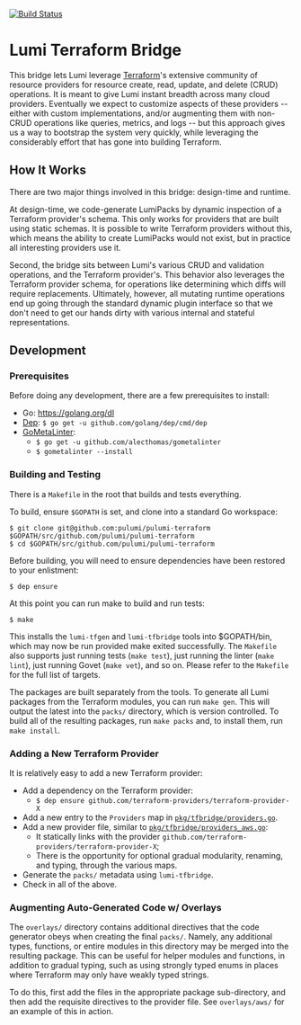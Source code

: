 [![Build Status](https://travis-ci.com/pulumi/pulumi-terraform.svg?token=cTUUEgrxaTEGyecqJpDn&branch=master)](https://travis-ci.com/pulumi/pulumi-terraform)

# Lumi Terraform Bridge

This bridge lets Lumi leverage [Terraform](https://terraform.io)'s extensive community of resource providers for
resource create, read, update, and delete (CRUD) operations.  It is meant to give Lumi instant breadth across many
cloud providers.  Eventually we expect to customize aspects of these providers -- either with custom implementations,
and/or augmenting them with non-CRUD operations like queries, metrics, and logs -- but this approach gives us a way to
bootstrap the system very quickly, while leveraging the considerably effort that has gone into building Terraform.

## How It Works

There are two major things involved in this bridge: design-time and runtime.

At design-time, we code-generate LumiPacks by dynamic inspection of a Terraform provider's schema.  This only works for
providers that are built using static schemas.  It is possible to write Terraform providers without this, which means
the ability to create LumiPacks would not exist, but in practice all interesting providers use it.

Second, the bridge sits between Lumi's various CRUD and validation operations, and the Terraform provider's.  This
behavior also leverages the Terraform provider schema, for operations like determining which diffs will require
replacements.  Ultimately, however, all mutating runtime operations end up going through the standard dynamic plugin
interface so that we don't need to get our hands dirty with various internal and stateful representations.

## Development

### Prerequisites

Before doing any development, there are a few prerequisites to install:

* Go: https://golang.org/dl
* [Dep](https://github.com/golang/dep): `$ go get -u github.com/golang/dep/cmd/dep`
* [GoMetaLinter](https://github.com/alecthomas/gometalinter):
    - `$ go get -u github.com/alecthomas/gometalinter`
    - `$ gometalinter --install`

### Building and Testing

There is a `Makefile` in the root that builds and tests everything.

To build, ensure `$GOPATH` is set, and clone into a standard Go workspace:

    $ git clone git@github.com:pulumi/pulumi-terraform $GOPATH/src/github.com/pulumi/pulumi-terraform
    $ cd $GOPATH/src/github.com/pulumi/pulumi-terraform

Before building, you will need to ensure dependencies have been restored to your enlistment:

    $ dep ensure

At this point you can run make to build and run tests:

    $ make

This installs the `lumi-tfgen` and `lumi-tfbridge` tools into $GOPATH/bin, which may now be run provided make exited
successfully.  The `Makefile` also supports just running tests (`make test`), just running the linter (`make lint`),
just running Govet (`make vet`), and so on.  Please refer to the `Makefile` for the full list of targets.

The packages are built separately from the tools.  To generate all Lumi packages from the Terraform modules, you can
run `make gen`.  This will output the latest into the `packs/` directory, which is version controlled.  To build all of
the resulting packages, run `make packs` and, to install them, run `make install`.

### Adding a New Terraform Provider

It is relatively easy to add a new Terraform provider:

* Add a dependency on the Terraform provider:
    - `$ dep ensure github.com/terraform-providers/terraform-provider-X`
* Add a new entry to the `Providers` map in [`pkg/tfbridge/providers.go`](
  https://github.com/pulumi/pulumi-terraform/blob/master/pkg/tfbridge/providers.go).
* Add a new provider file, similar to [`pkg/tfbridge/providers_aws.go`](
  https://github.com/pulumi/pulumi-terraform/blob/master/pkg/tfbridge/providers_aws.go):
    - It statically links with the provider `github.com/terraform-providers/terraform-provider-X`;
    - There is the opportunity for optional gradual modularity, renaming, and typing, through the various maps.
* Generate the `packs/` metadata using `lumi-tfbridge`.
* Check in all of the above.

### Augmenting Auto-Generated Code w/ Overlays

The `overlays/` directory contains additional directives that the code generator obeys when creating the final
`packs/`.  Namely, any additional types, functions, or entire modules in this directory may be merged into the
resulting package.  This can be useful for helper modules and functions, in addition to gradual typing, such as using
strongly typed enums in places where Terraform may only have weakly typed strings.

To do this, first add the files in the appropriate package sub-directory, and then add the requisite directives
to the provider file.  See `overlays/aws/` for an example of this in action.

